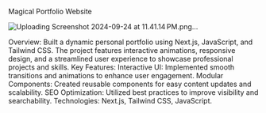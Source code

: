 Magical Portfolio Website

![Uploading Screenshot 2024-09-24 at 11.41.14 PM.png…]()

Overview: Built a dynamic personal portfolio using Next.js, JavaScript, and Tailwind CSS. The project features interactive animations, responsive design, and a streamlined user experience to showcase professional projects and skills.
Key Features:
Interactive UI: Implemented smooth transitions and animations to enhance user engagement.
Modular Components: Created reusable components for easy content updates and scalability.
SEO Optimization: Utilized best practices to improve visibility and searchability.
Technologies: Next.js, Tailwind CSS, JavaScript.
